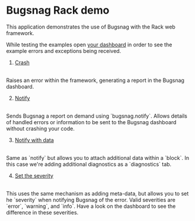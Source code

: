 # Bugsnag Rack demo

This application demonstrates the use of Bugsnag with the Rack web framework.

While testing the examples open [your dashboard](https://app.bugsnag.com) in order to see the example errors and exceptions being received.

1. [Crash](/crash)
<br/>
    Raises an error within the framework, generating a report in the Bugsnag dashboard.

2. [Notify](/notify)
<br/>
    Sends Bugsnag a report on demand using `bugsnag.notify`.  Allows details of handled errors or information to be sent to the Bugsnag dashboard without crashing your code.

3. [Notify with data](/notify_data)
<br/>
    Same as `notify` but allows you to attach additional data within a `block`. In this case we're adding additional diagnostics as a `diagnostics` tab.

4. [Set the severity](/notify_severity)
<br/>
    This uses the same mechanism as adding meta-data, but allows you to set he `severity` when notifying Bugsnag of the error.  Valid severities are `error`, `warning`, and `info`.  Have a look on the dashboard to see the difference in these severities.
